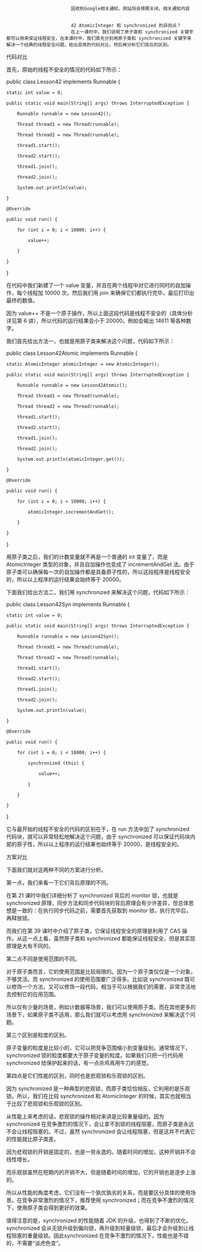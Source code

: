 
                            
                            因收到Google相关通知，网站将会择期关闭。相关通知内容
                            
                            
                            42 AtomicInteger 和 synchronized 的异同点？
                            在上一课时中，我们说明了原子类和 synchronized 关键字都可以用来保证线程安全，在本课时中，我们首先分别用原子类和 synchronized 关键字来解决一个经典的线程安全问题，给出具体的代码对比，然后再分析它们背后的区别。

代码对比

首先，原始的线程不安全的情况的代码如下所示：

public class Lesson42 implements Runnable {

    static int value = 0;

    public static void main(String[] args) throws InterruptedException {

        Runnable runnable = new Lesson42();

        Thread thread1 = new Thread(runnable);

        Thread thread2 = new Thread(runnable);

        thread1.start();

        thread2.start();

        thread1.join();

        thread2.join();

        System.out.println(value);

    }

    @Override

    public void run() {

        for (int i = 0; i < 10000; i++) {

            value++;

        }

    }

}


在代码中我们新建了一个 value 变量，并且在两个线程中对它进行同时的自加操作，每个线程加 10000 次，然后我们用 join 来确保它们都执行完毕，最后打印出最终的数值。

因为 value++ 不是一个原子操作，所以上面这段代码是线程不安全的（具体分析详见第 6 讲），所以代码的运行结果会小于 20000，例如会输出 14611 等各种数字。

我们首先给出方法一，也就是用原子类来解决这个问题，代码如下所示：

public class Lesson42Atomic implements Runnable {

    static AtomicInteger atomicInteger = new AtomicInteger();

    public static void main(String[] args) throws InterruptedException {

        Runnable runnable = new Lesson42Atomic();

        Thread thread1 = new Thread(runnable);

        Thread thread2 = new Thread(runnable);

        thread1.start();

        thread2.start();

        thread1.join();

        thread2.join();

        System.out.println(atomicInteger.get());

    }

    @Override

    public void run() {

        for (int i = 0; i < 10000; i++) {

            atomicInteger.incrementAndGet();

        }

    }

}


用原子类之后，我们的计数变量就不再是一个普通的 int 变量了，而是 AtomicInteger 类型的对象，并且自加操作也变成了 incrementAndGet 法。由于原子类可以确保每一次的自加操作都是具备原子性的，所以这段程序是线程安全的，所以以上程序的运行结果会始终等于 20000。

下面我们给出方法二，我们用 synchronized 来解决这个问题，代码如下所示：

public class Lesson42Syn implements Runnable {

    static int value = 0;

    public static void main(String[] args) throws InterruptedException {

        Runnable runnable = new Lesson42Syn();

        Thread thread1 = new Thread(runnable);

        Thread thread2 = new Thread(runnable);

        thread1.start();

        thread2.start();

        thread1.join();

        thread2.join();

        System.out.println(value);

    }

    @Override

    public void run() {

        for (int i = 0; i < 10000; i++) {

            synchronized (this) {

                value++;

            }

        }

    }

}


它与最开始的线程不安全的代码的区别在于，在 run 方法中加了 synchronized 代码块，就可以非常轻松地解决这个问题，由于 synchronized 可以保证代码块内部的原子性，所以以上程序的运行结果也始终等于 20000，是线程安全的。

方案对比

下面我们就对这两种不同的方案进行分析。

第一点，我们来看一下它们背后原理的不同。

在第 21 课时中我们详细分析了 synchronized 背后的 monitor 锁，也就是 synchronized 原理，同步方法和同步代码块的背后原理会有少许差异，但总体思想是一致的：在执行同步代码之前，需要首先获取到 monitor 锁，执行完毕后，再释放锁。

而我们在第 39 课时中介绍了原子类，它保证线程安全的原理是利用了 CAS 操作。从这一点上看，虽然原子类和 synchronized 都能保证线程安全，但是其实现原理是大有不同的。

第二点不同是使用范围的不同。

对于原子类而言，它的使用范围是比较局限的。因为一个原子类仅仅是一个对象，不够灵活。而 synchronized 的使用范围要广泛得多。比如说 synchronized 既可以修饰一个方法，又可以修饰一段代码，相当于可以根据我们的需要，非常灵活地去控制它的应用范围。

所以仅有少量的场景，例如计数器等场景，我们可以使用原子类。而在其他更多的场景下，如果原子类不适用，那么我们就可以考虑用 synchronized 来解决这个问题。

第三个区别是粒度的区别。

原子变量的粒度是比较小的，它可以把竞争范围缩小到变量级别。通常情况下，synchronized 锁的粒度都要大于原子变量的粒度。如果我们只把一行代码用 synchronized 给保护起来的话，有一点杀鸡焉用牛刀的感觉。

第四点是它们性能的区别，同时也是悲观锁和乐观锁的区别。

因为 synchronized 是一种典型的悲观锁，而原子类恰恰相反，它利用的是乐观锁。所以，我们在比较 synchronized 和 AtomicInteger 的时候，其实也就相当于比较了悲观锁和乐观锁的区别。

从性能上来考虑的话，悲观锁的操作相对来讲是比较重量级的。因为 synchronized 在竞争激烈的情况下，会让拿不到锁的线程阻塞，而原子类是永远不会让线程阻塞的。不过，虽然 synchronized 会让线程阻塞，但是这并不代表它的性能就比原子类差。

因为悲观锁的开销是固定的，也是一劳永逸的。随着时间的增加，这种开销并不会线性增长。

而乐观锁虽然在短期内的开销不大，但是随着时间的增加，它的开销也是逐步上涨的。

所以从性能的角度考虑，它们没有一个孰优孰劣的关系，而是要区分具体的使用场景。在竞争非常激烈的情况下，推荐使用 synchronized；而在竞争不激烈的情况下，使用原子类会得到更好的效果。

值得注意的是，synchronized 的性能随着 JDK 的升级，也得到了不断的优化。synchronized 会从无锁升级到偏向锁，再升级到轻量级锁，最后才会升级到让线程阻塞的重量级锁。因此synchronized 在竞争不激烈的情况下，性能也是不错的，不需要“谈虎色变”。

                        
                        
                            